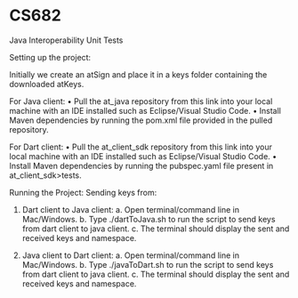 # CS682
Java Interoperability Unit Tests

Setting up the project:

Initially we create an atSign and place it in a keys folder containing the downloaded atKeys.

For Java client:
•	Pull the at_java repository from this link into your local machine with an IDE installed such as Eclipse/Visual Studio Code.
•	Install Maven dependencies by running the pom.xml file provided in the pulled repository.


For Dart client:
•	Pull the at_client_sdk repository from this link into your local machine with an IDE installed such as Eclipse/Visual Studio Code.
•	Install Maven dependencies by running the pubspec.yaml file present in at_client_sdk>tests.

Running the Project:
  Sending keys from:
   1.	Dart client to Java client: 
    a.	Open terminal/command line in Mac/Windows.
    b.	Type ./dartToJava.sh to run the script to send keys from dart client to java client.
    c.	The terminal should display the sent and received keys and namespace.
    
   2.	Java client to Dart client:
    a.	Open terminal/command line in Mac/Windows.
    b.	Type ./javaToDart.sh to run the script to send keys from dart client to java client.
    c.	The terminal should display the sent and received keys and namespace.

   

